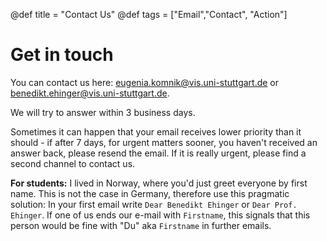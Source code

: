 @def title = "Contact Us"
@def tags = ["Email","Contact", "Action"]

# Get in touch

You can contact us here: [eugenia.komnik@vis.uni-stuttgart.de](mailto:eugenia.komnik@vis.uni-stuttgart.de) or [benedikt.ehinger@vis.uni-stuttgart.de](mailto:benedikt.ehinger@vis.uni-stuttgart.de).

We will try to answer within 3 business  days. 

Sometimes it can happen that your email receives lower priority than it should - if after 7 days, for urgent matters sooner, you haven't received an answer back, please resend the email. If it is really urgent, please find a second channel to contact us.

**For students:** I lived in Norway, where you'd just greet everyone by first name. This is not the case in Germany, therefore use this pragmatic solution: In your first email write `Dear Benedikt Ehinger` or `Dear Prof. Ehinger`. If one of us ends our e-mail with `Firstname`, this signals that this person would be fine with "Du" aka `Firstname` in further emails.
